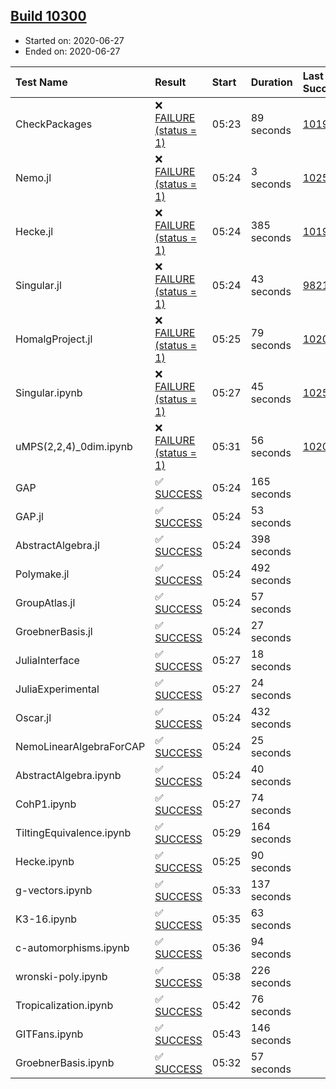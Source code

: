 ## [Build 10300](https://oscarci.mathematik.uni-kl.de/job/oscar/10300/)

* Started on: 2020-06-27
* Ended on: 2020-06-27

| Test Name    | Result | Start | Duration | Last Success | First Failure |
|:-------------|:-------|:------|:---------|:-------------|:--------------|
| CheckPackages | ❌ [FAILURE (status = 1)](https://oscarci.mathematik.uni-kl.de/job/oscar/10300/artifact/logs/build-10300/CheckPackages.log) | 05:23 | 89 seconds | [10197](https://oscarci.mathematik.uni-kl.de/job/oscar/10197/) | [10198](https://oscarci.mathematik.uni-kl.de/job/oscar/10198/) |
| Nemo.jl | ❌ [FAILURE (status = 1)](https://oscarci.mathematik.uni-kl.de/job/oscar/10300/artifact/logs/build-10300/Nemo.jl.log) | 05:24 | 3 seconds | [10252](https://oscarci.mathematik.uni-kl.de/job/oscar/10252/) | [10253](https://oscarci.mathematik.uni-kl.de/job/oscar/10253/) |
| Hecke.jl | ❌ [FAILURE (status = 1)](https://oscarci.mathematik.uni-kl.de/job/oscar/10300/artifact/logs/build-10300/Hecke.jl.log) | 05:24 | 385 seconds | [10197](https://oscarci.mathematik.uni-kl.de/job/oscar/10197/) | [10198](https://oscarci.mathematik.uni-kl.de/job/oscar/10198/) |
| Singular.jl | ❌ [FAILURE (status = 1)](https://oscarci.mathematik.uni-kl.de/job/oscar/10300/artifact/logs/build-10300/Singular.jl.log) | 05:24 | 43 seconds | [9821](https://oscarci.mathematik.uni-kl.de/job/oscar/9821/) | [9822](https://oscarci.mathematik.uni-kl.de/job/oscar/9822/) |
| HomalgProject.jl | ❌ [FAILURE (status = 1)](https://oscarci.mathematik.uni-kl.de/job/oscar/10300/artifact/logs/build-10300/HomalgProject.jl.log) | 05:25 | 79 seconds | [10209](https://oscarci.mathematik.uni-kl.de/job/oscar/10209/) | [10210](https://oscarci.mathematik.uni-kl.de/job/oscar/10210/) |
| Singular.ipynb | ❌ [FAILURE (status = 1)](https://oscarci.mathematik.uni-kl.de/job/oscar/10300/artifact/logs/build-10300/Singular.ipynb.log) | 05:27 | 45 seconds | [10252](https://oscarci.mathematik.uni-kl.de/job/oscar/10252/) | [10253](https://oscarci.mathematik.uni-kl.de/job/oscar/10253/) |
| uMPS(2,2,4)_0dim.ipynb | ❌ [FAILURE (status = 1)](https://oscarci.mathematik.uni-kl.de/job/oscar/10300/artifact/logs/build-10300/uMPS-2-2-4-_0dim.ipynb.log) | 05:31 | 56 seconds | [10209](https://oscarci.mathematik.uni-kl.de/job/oscar/10209/) | [10210](https://oscarci.mathematik.uni-kl.de/job/oscar/10210/) |
| GAP | ✅ [SUCCESS](https://oscarci.mathematik.uni-kl.de/job/oscar/10300/artifact/logs/build-10300/GAP.log) | 05:24 | 165 seconds |  |  |
| GAP.jl | ✅ [SUCCESS](https://oscarci.mathematik.uni-kl.de/job/oscar/10300/artifact/logs/build-10300/GAP.jl.log) | 05:24 | 53 seconds |  |  |
| AbstractAlgebra.jl | ✅ [SUCCESS](https://oscarci.mathematik.uni-kl.de/job/oscar/10300/artifact/logs/build-10300/AbstractAlgebra.jl.log) | 05:24 | 398 seconds |  |  |
| Polymake.jl | ✅ [SUCCESS](https://oscarci.mathematik.uni-kl.de/job/oscar/10300/artifact/logs/build-10300/Polymake.jl.log) | 05:24 | 492 seconds |  |  |
| GroupAtlas.jl | ✅ [SUCCESS](https://oscarci.mathematik.uni-kl.de/job/oscar/10300/artifact/logs/build-10300/GroupAtlas.jl.log) | 05:24 | 57 seconds |  |  |
| GroebnerBasis.jl | ✅ [SUCCESS](https://oscarci.mathematik.uni-kl.de/job/oscar/10300/artifact/logs/build-10300/GroebnerBasis.jl.log) | 05:24 | 27 seconds |  |  |
| JuliaInterface | ✅ [SUCCESS](https://oscarci.mathematik.uni-kl.de/job/oscar/10300/artifact/logs/build-10300/JuliaInterface.log) | 05:27 | 18 seconds |  |  |
| JuliaExperimental | ✅ [SUCCESS](https://oscarci.mathematik.uni-kl.de/job/oscar/10300/artifact/logs/build-10300/JuliaExperimental.log) | 05:27 | 24 seconds |  |  |
| Oscar.jl | ✅ [SUCCESS](https://oscarci.mathematik.uni-kl.de/job/oscar/10300/artifact/logs/build-10300/Oscar.jl.log) | 05:24 | 432 seconds |  |  |
| NemoLinearAlgebraForCAP | ✅ [SUCCESS](https://oscarci.mathematik.uni-kl.de/job/oscar/10300/artifact/logs/build-10300/NemoLinearAlgebraForCAP.log) | 05:24 | 25 seconds |  |  |
| AbstractAlgebra.ipynb | ✅ [SUCCESS](https://oscarci.mathematik.uni-kl.de/job/oscar/10300/artifact/logs/build-10300/AbstractAlgebra.ipynb.log) | 05:24 | 40 seconds |  |  |
| CohP1.ipynb | ✅ [SUCCESS](https://oscarci.mathematik.uni-kl.de/job/oscar/10300/artifact/logs/build-10300/CohP1.ipynb.log) | 05:27 | 74 seconds |  |  |
| TiltingEquivalence.ipynb | ✅ [SUCCESS](https://oscarci.mathematik.uni-kl.de/job/oscar/10300/artifact/logs/build-10300/TiltingEquivalence.ipynb.log) | 05:29 | 164 seconds |  |  |
| Hecke.ipynb | ✅ [SUCCESS](https://oscarci.mathematik.uni-kl.de/job/oscar/10300/artifact/logs/build-10300/Hecke.ipynb.log) | 05:25 | 90 seconds |  |  |
| g-vectors.ipynb | ✅ [SUCCESS](https://oscarci.mathematik.uni-kl.de/job/oscar/10300/artifact/logs/build-10300/g-vectors.ipynb.log) | 05:33 | 137 seconds |  |  |
| K3-16.ipynb | ✅ [SUCCESS](https://oscarci.mathematik.uni-kl.de/job/oscar/10300/artifact/logs/build-10300/K3-16.ipynb.log) | 05:35 | 63 seconds |  |  |
| c-automorphisms.ipynb | ✅ [SUCCESS](https://oscarci.mathematik.uni-kl.de/job/oscar/10300/artifact/logs/build-10300/c-automorphisms.ipynb.log) | 05:36 | 94 seconds |  |  |
| wronski-poly.ipynb | ✅ [SUCCESS](https://oscarci.mathematik.uni-kl.de/job/oscar/10300/artifact/logs/build-10300/wronski-poly.ipynb.log) | 05:38 | 226 seconds |  |  |
| Tropicalization.ipynb | ✅ [SUCCESS](https://oscarci.mathematik.uni-kl.de/job/oscar/10300/artifact/logs/build-10300/Tropicalization.ipynb.log) | 05:42 | 76 seconds |  |  |
| GITFans.ipynb | ✅ [SUCCESS](https://oscarci.mathematik.uni-kl.de/job/oscar/10300/artifact/logs/build-10300/GITFans.ipynb.log) | 05:43 | 146 seconds |  |  |
| GroebnerBasis.ipynb | ✅ [SUCCESS](https://oscarci.mathematik.uni-kl.de/job/oscar/10300/artifact/logs/build-10300/GroebnerBasis.ipynb.log) | 05:32 | 57 seconds |  |  |

